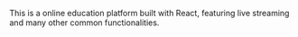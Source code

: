 This is a online education platform built with React, featuring live streaming and many other common functionalities.
